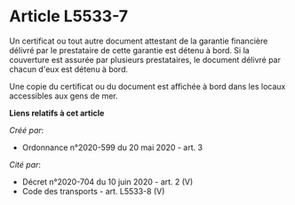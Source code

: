 # Article L5533-7

Un certificat ou tout autre document attestant de la garantie financière délivré par le prestataire de cette garantie est
détenu à bord. Si la couverture est assurée par plusieurs prestataires, le document délivré par chacun d'eux est détenu à
bord.

Une copie du certificat ou du document est affichée à bord dans les locaux accessibles aux gens de mer.

**Liens relatifs à cet article**

_Créé par_:

  - Ordonnance n°2020-599 du 20 mai 2020 - art. 3

_Cité par_:

  - Décret n°2020-704 du 10 juin 2020 - art. 2 (V)
  - Code des transports - art. L5533-8 (V)
